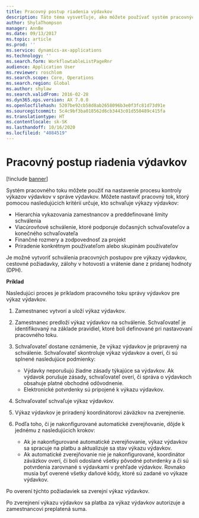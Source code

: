 ```yaml
---
title: Pracovný postup riadenia výdavkov
description: Táto téma vysvetľuje, ako môžete používať systém pracovných tokov v aplikácii Microsoft Dynamics 365 Finance na nastavenie procesu kontroly výkazov výdavkov v správe výdavkov.
author: ShylaThompson
manager: AnnBe
ms.date: 09/13/2017
ms.topic: article
ms.prod: ''
ms.service: dynamics-ax-applications
ms.technology: ''
ms.search.form: WorkflowtableListPageRnr
audience: Application User
ms.reviewer: roschlom
ms.search.scope: Core, Operations
ms.search.region: Global
ms.author: shylaw
ms.search.validFrom: 2016-02-28
ms.dyn365.ops.version: AX 7.0.0
ms.openlocfilehash: 5207be92cb58d8ab2658096b3e0f3fc81d73d91e
ms.sourcegitcommit: 5c4c9bf3ba018562d6cb3443c01d550489c415fa
ms.translationtype: HT
ms.contentlocale: sk-SK
ms.lasthandoff: 10/16/2020
ms.locfileid: "4084519"
---
```

# <a name="expense-management-workflow"></a>Pracovný postup riadenia výdavkov

[!include [banner](../includes/banner.md)]

Systém pracovného toku môžete použiť na nastavenie procesu kontroly výkazov výdavkov v správe výdavkov. Môžete nastaviť pracovný tok, ktorý pomocou nasledujúcich kritérií určuje, kto schvaľuje výkazy výdavkov:

- Hierarchia vykazovania zamestnancov a preddefinované limity schválenia
- Viacúrovňové schválenie, ktoré podporuje dočasných schvaľovateľov a konečného schvaľovateľa
- Finančné rozmery a zodpovednosť za projekt
- Priradenie konkrétnym používateľom alebo skupinám používateľov

Je možné vytvoriť schválenia pracovných postupov pre výkazy výdavkov, cestovné požiadavky, zálohy v hotovosti a vrátenie dane z pridanej hodnoty (DPH).

**Príklad**

Nasledujúci proces je príkladom pracovného toku správy výdavkov pre výkaz výdavkov.

1. Zamestnanec vytvorí a uloží výkaz výdavkov.
2. Zamestnanec predloží výkaz výdavkov na schválenie. Schvaľovateľ je identifikovaný na základe pravidiel, ktoré boli definované pri nastavovaní pracovného toku.
3. Schvaľovateľ dostane oznámenie, že výkaz výdavkov je pripravený na schválenie. Schvaľovateľ skontroluje výkaz výdavkov a overí, či sú splnené nasledujúce podmienky:

    - Výdavky neporušujú žiadne zásady týkajúce sa výdavkov. Ak výdavok porušuje zásady, schvaľovateľ overí, či správa o výdavkoch obsahuje platné obchodné odôvodnenie.
    - Elektronické potvrdenky sú pripojené k výkazu výdavkov.

4. Schvaľovateľ schvaľuje výkaz výdavkov.
5. Výkaz výdavkov je priradený koordinátorovi záväzkov na zverejnenie.
6. Podľa toho, či je nakonfigurované automatické zverejňovanie, dôjde k jednému z nasledujúcich krokov:

    - Ak je nakonfigurované automatické zverejňovanie, výkaz výdavkov sa spracuje na platbu a aktualizuje sa stav výkazu výdavkov.
    - Ak automatické zverejňovanie nie je nakonfigurované, koordinátor záväzkov overí, či boli odoslané všetky pôvodné potvrdenky a či sú potvrdenia zarovnané s výdavkami v prehľade výdavkov. Rovnako musia byť overené všetky daňové kódy, ktoré sú zadané vo výkaze výdavkov.

Po overení týchto požiadaviek sa zverejní výkaz výdavkov.

Po zverejnení výkazu výdavkov sa platba za výkaz výdavkov autorizuje a zamestnancovi preplatená suma.

